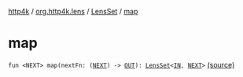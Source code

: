 [http4k](../../index.md) / [org.http4k.lens](../index.md) / [LensSet](index.md) / [map](./map.md)

# map

`fun <NEXT> map(nextFn: (`[`NEXT`](map.md#NEXT)`) -> `[`OUT`](index.md#OUT)`): `[`LensSet`](index.md)`<`[`IN`](index.md#IN)`, `[`NEXT`](map.md#NEXT)`>` [(source)](https://github.com/http4k/http4k/blob/master/http4k-core/src/main/kotlin/org/http4k/lens/lensSpec.kt#L29)